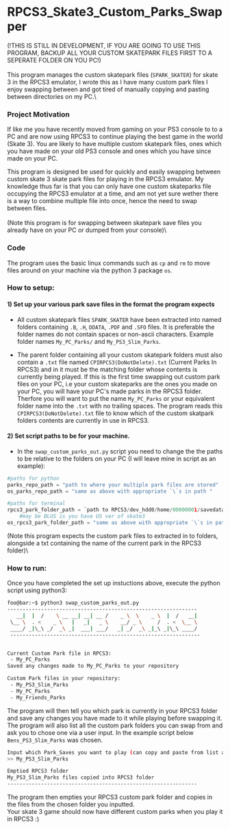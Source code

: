 #  RPCS3_Skate3_Custom_Parks_Swapper
(!THIS IS STILL IN DEVELOPMENT, IF YOU ARE GOING TO USE THIS PROGRAM, BACKUP ALL YOUR CUSTOM SKATEPARK FILES FIRST TO A SEPERATE FOLDER ON YOU PC!)\
\
This program manages the custom skatepark files (`SPARK_SKATER`) for skate 3 in the RPCS3 emulator, I wrote this as I have many custom park files I enjoy swapping between and got tired of manually copying and pasting between directories on my PC.\

### Project Motivation
If like me you have recently moved from gaming on your PS3 console to to a PC and are now using RPCS3 to continue playing the best game in the world (Skate 3). You are likely to have multiple custom skatepark files, ones which you have made on your old PS3 console and ones which you have since made on your PC. 

This program is designed be used for quickly and easily swapping between custom skate 3 skate park files for playing in the RPCS3 emulator. My knowledge thus far is that you can only have one custom skateparks file occupying the RPCS3 emulator at a time, and am not yet sure wether there is a way to combine multiple file into once, hence the need to swap between files.\
\
(Note this program is for swapping between skatepark save files you already have on your PC or dumped from your console)\

### Code  
The program uses the basic linux commands  such as `cp` and `rm` to move files around on your machine via the python 3 package `os`.

### How to setup:

#### 1) Set up your various park save files in the format the program expects

 - All custom skatepark files `SPARK_SKATER` have been extracted into named folders containing `.B`, `.H`, `DDATA`, `.PDF` and `.SFO` files. It is preferable the folder names do not contain spaces or non-ascii characters. Example folder names `My_PC_Parks/` and `My_PS3_Slim_Parks`.

 - The parent folder containing all your custom skatepark folders must also contain a `.txt` file named `CPIRPCS3(DoNotDelete).txt` (Current Parks In RPCS3) and in it must be the matching folder whose contents is currently being played. If this is the first time swapping out custom park files on your PC, i.e your custom skateparks are the ones you made on your PC, you will have your PC's made parks in the RPCS3 folder. Therfore you will want to put the name `My_PC_Parks` or your equivalent folder name into the `.txt` with no trailing spaces. The program reads this `CPIRPCS3(DoNotDelete).txt` file to know which of the custom skatpark folders contents are currently in use in RPCS3.

#### 2) Set script paths to be for your machine.

 - In the `swap_custom_parks_out.py` script you need to change the the paths to be relative to the folders on your PC (I will leave mine in script as an example):

```python
#paths for python
parks_repo_path = "path to where your multiple park files are stored"
os_parks_repo_path = "same as above with appropriate `\`s in path "

#paths for terminal
rpcs3_park_folder_path = `path to RPCS3/dev_hdd0/home/00000001/savedata/BLES00760-SPARK_SKATER/`
    #may be BLUS is you have US ver of skate3
os_rpcs3_park_folder_path = "same as above with appropriate `\`s in path "
```
(Note this program expects the custom park files to extracted in to folders, alongside a txt containing the name of the current park in the RPCS3 folder)\

### How to run:
Once you have completed the set up instuctions above, execute the python script using python3:
```bash
foo@bar:~$ python3 swap_custom_parks_out.py
--------------------------------------------------------------
   __|  |  /    \ __ __| __| __ /    _ \  \    _ \  |  /   __|
 \__ \  . <    _ \   |   _|   _ \    __/ _ \     /  . <  \__ \
 ____/ _|\_\ _/  _\ _|  ___| ___/   _| _/  _\ _|_\ _|\_\ ____/
 --------------------------------------------------------------


Current Custom Park file in RPCS3:
 - My_PC_Parks
Saved any changes made to My_PC_Parks to your repository

Custom Park files in your repository:
 - My_PS3_Slim_Parks
 - My_PC_Parks
 - My_Friends_Parks
```
The program will then tell you which park is currently in your RPCS3 folder and save any changes you have made to it while playing before swapping it. The program will also list all the custom park folders you can swap from and ask you to chose one via a user input. In the example script below `Bens_PS3_Slim_Parks` was chosen.
```bash
Input which Park_Saves you want to play (can copy and paste from list above):
>> My_PS3_Slim_Parks

Emptied RPCS3 folder
My_PS3_Slim_Parks files copied into RPCS3 folder
--------------------------------------------------------------
```
The program then empties your RPCS3 custom park folder and copies in the files from the chosen folder you inputted.\
Your skate 3 game should now have different custom parks when you play it in RPCS3 :)